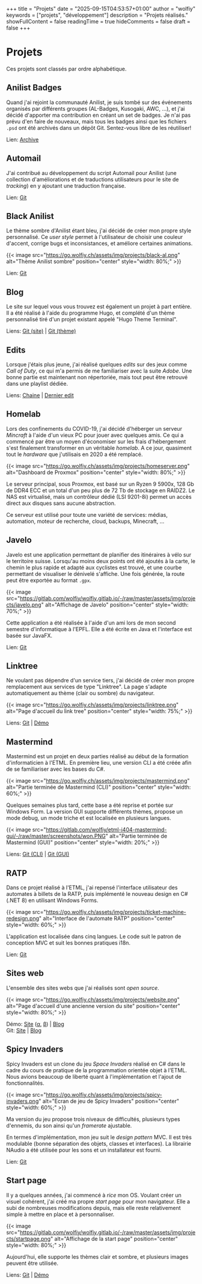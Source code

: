 +++
title = "Projets"
date = "2025-09-15T04:53:57+01:00"
author = "wolfiy"
keywords = ["projets", "développement"]
description = "Projets réalisés."
showFullContent = false
readingTime = true
hideComments = false
draft = false
+++

# Projets

Ces projets sont classés par ordre alphabétique.

## Anilist Badges

Quand j'ai rejoint la communauté Anilist, je suis tombé sur des événements organisés par différents groupes (AL-Badges, Kusogaki, AWC, ...), et j'ai décidé d'apporter ma contribution en créant un set de badges. Je n'ai pas prévu d'en faire de nouveaux, mais tous les badges ainsi que les fichiers `.psd` ont été archivés dans un dépôt Git. Sentez-vous libre de les réutiliser!

Lien: [Archive](https://gitlab.com/wolfiy/alb/)

## Automail

J'ai contribué au développement du script Automail pour Anilist (une collection d'améliorations et de traductions utilisateurs pour le site de *tracking*) en y ajoutant une traduction française.

Lien: [Git](https://github.com/hohMiyazawa/Automail)

## Black Anilist

Le thème sombre d'Anilist étant bleu, j'ai décidé de créer mon propre style personnalisé. Ce *user style* permet à l'utilisateur de choisir une couleur d'accent, corrige bugs et inconsistances, et améliore certaines animations.

{{< image src="https://go.wolfiy.ch/assets/img/projects/black-al.png" alt="Thème Anilist sombre" position="center" style="width: 80%;" >}}

Lien: [Git](https://gitlab.com/wolfiy/anilist-black-theme)

## Blog

Le site sur lequel vous vous trouvez est également un projet à part entière. Il a été réalisé à l'aide du programme Hugo, et complété d'un thème personnalisé tiré d'un projet existant appelé "Hugo Theme Terminal".

Liens: [Git (site)](https://github.com/wolfiiy/momiko) | [Git (thème)](https://github.com/wolfiiy/hugo-theme-momiko-terminal)

## Edits

Lorsque j'étais plus jeune, j'ai réalisé quelques *edits* sur des jeux comme *Call of Duty*, ce qui m'a permis de me familiariser avec la suite *Adobe*. Une bonne partie est maintenant non répertoriée, mais tout peut être retrouvé dans une playlist dédiée.

Liens: [Chaine](https://youtube.com/DarkWolfiiy) | [Dernier edit](https://youtube.com/watch?v=XDFgXyqNPzk)

## Homelab

Lors des confinements du COVID-19, j'ai décidé d'héberger un serveur *Mincraft* à l'aide d'un vieux PC pour jouer avec quelques amis. Ce qui a commencé par être un moyen d'économiser sur les frais d'hébergement s'est finalement transformer en un véritable *homelab*. A ce jour, quasiment tout le *hardware* que j'utilisais en 2020 a été remplacé.

{{< image src="https://go.wolfiy.ch/assets/img/projects/homeserver.png" alt="Dashboard de Proxmox" position="center" style="width: 80%;" >}}

Le serveur principal, sous Proxmox, est basé sur un Ryzen 9 5900x, 128 Gb de DDR4 ECC et un total d'un peu plus de 72 Tb de stockage en RAIDZ2. Le NAS est virtualisé, mais un contrôleur dédié (LSI 9201-8i) permet un accès direct aux disques sans aucune abstraction.

Ce serveur est utilisé pour toute une variété de services: médias, automation, moteur de recherche, cloud, backups, Minecraft, ...

## Javelo

Javelo est une application permettant de planifier des itinéraires à vélo sur le territoire suisse. Lorsqu'au moins deux points ont été ajoutés à la carte, le chemin le plus rapide et adapté aux cyclistes est trouvé, et une courbe permettant de visualiser le dénivelé s'affiche. Une fois générée, la route peut être exportée au format `.gpx`.

{{< image src="https://gitlab.com/wolfiy/wolfiy.gitlab.io/-/raw/master/assets/img/projects/javelo.png" alt="Affichage de Javelo" position="center" style="width: 70%;" >}}

Cette application a été réalisée à l'aide d'un ami lors de mon second semestre d'informatique à l'EPFL. Elle a été écrite en Java et l'interface est basée sur JavaFX.

Lien: [Git](https://gitlab.com/wolfiy/CS-108p)

## Linktree

Ne voulant pas dépendre d'un service tiers, j'ai décidé de créer mon propre remplacement aux services de type "Linktree". La page s'adapte automatiquement au thème (clair ou sombre) du navigateur.

{{< image src="https://go.wolfiy.ch/assets/img/projects/linktree.png" alt="Page d'accueil du link tree" position="center" style="width: 75%;" >}}

Liens: [Git](https://gitlab.com/wolfiy/linktree) | [Démo](https://linktree.wolfiy.ch/)

## Mastermind

Mastermind est un projet en deux parties réalisé au début de la formation d'informaticien à l'ETML. En première lieu, une version CLI a été créée afin de se familiariser avec les bases du C#. 

{{< image src="https://go.wolfiy.ch/assets/img/projects/mastermind.png" alt="Partie terminée de Mastermind (CLI)" position="center" style="width: 60%;" >}}

Quelques semaines plus tard, cette base a été reprise et portée sur Windows Form. La version GUI supporte différents thèmes, propose un mode debug, un mode triche et est localisée en plusieurs langues.

{{< image src="https://gitlab.com/wolfiy/etml-i404-mastermind-gui/-/raw/master/screenshots/won.PNG" alt="Partie terminée de Mastermind (GUI)" position="center" style="width: 20%;" >}}

Liens: [Git (CLI)](https://gitlab.com/wolfiy/etml-i403-mastermind) | [Git (GUI)](https://gitlab.com/wolfiy/etml-i404-mastermind-gui)

## RATP

Dans ce projet réalisé à l'ETML, j'ai repensé l'interface utilisateur des automates à billets de la RATP, puis implémenté le nouveau design en C# (.NET 8) en utilisant Windows Forms.

{{< image src="https://go.wolfiy.ch/assets/img/projects/ticket-machine-redesign.png" alt="Interface de l'automate RATP" position="center" style="width: 60%;" >}}

L'application est localisée dans cinq langues. Le code suit le patron de conception MVC et suit les bonnes pratiques i18n.

Lien: [Git](https://gitlab.com/wolfiy/ticket-machine-redesign)

## Sites web

L'ensemble des sites webs que j'ai réalisés sont *open source*.

{{< image src="https://go.wolfiy.ch/assets/img/projects/website.png" alt="Page d'accueil d'une ancienne version du site" position="center" style="width: 80%;" >}}

Démo: [Site](https://go.wolfiy.ch/) ([α](https://go.wolfiy.ch/v1/index.html), [β](https://go.wolfiy.ch/v2/index.html)) | [Blog](https://www.momiko.moe/fr)  
Git: [Site](https://gitlab.com/wolfiy/wolfiy.gitlab.io) | [Blog](https://github.com/wolfiiy/momiko)

## Spicy Invaders

Spicy Invaders est un clone du jeu *Space Invaders* réalisé en C# dans le cadre du cours de pratique de la programmation orientée objet à l'ETML. Nous avions beaucoup de liberté quant à l'implémentation et l'ajout de fonctionnalités.

{{< image src="https://go.wolfiy.ch/assets/img/projects/spicy-invaders.png" alt="Ecran de jeu de Spicy Invaders" position="center" style="width: 60%;" >}}

Ma version du jeu propose trois niveaux de difficultés, plusieurs types d'ennemis, du son ainsi qu'un *framerate* ajustable.

En termes d'implémentation, mon jeu suit le *design pattern* MVC. Il est très modulable (bonne séparation des objets, classes et interfaces). La librairie NAudio a été utilisée pour les sons et un installateur est fourni.

Lien: [Git](https://gitlab.com/wolfiy/spicy-invaders)

## Start page

Il y a quelques années, j'ai commencé à *rice* mon OS. Voulant créer un visuel cohérent, j'ai créé ma propre *start page* pour mon navigateur. Elle a subi de nombreuses modifications depuis, mais elle reste relativement simple à mettre en place et à personnaliser.

{{< image src="https://gitlab.com/wolfiy/wolfiy.gitlab.io/-/raw/master/assets/img/projects/startpage.png" alt="Affichage de la start page" position="center" style="width: 80%;" >}}

Aujourd'hui, elle supporte les thèmes clair et sombre, et plusieurs images peuvent être utilisée.

Liens: [Git](https://gitlab.com/wolfiy/wlfys-minimal-startpage) | [Démo](https://start.wolfiy.ch/)